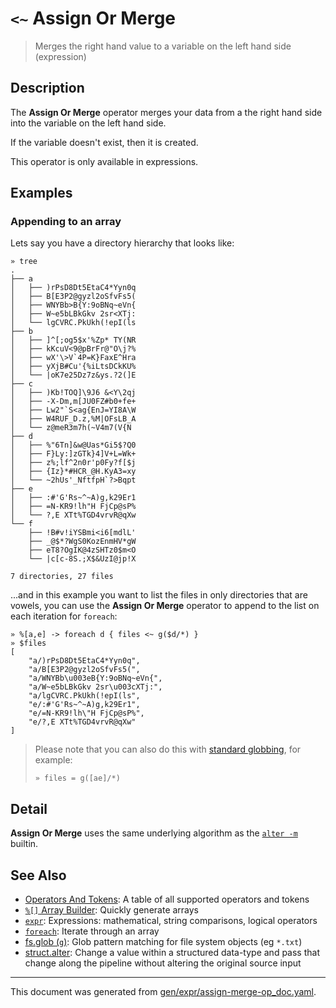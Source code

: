 # `<~` Assign Or Merge

> Merges the right hand value to a variable on the left hand side (expression)

## Description

The **Assign Or Merge** operator merges your data from a the right hand side
into the variable on the left hand side.

If the variable doesn't exist, then it is created.

This operator is only available in expressions.



## Examples

### Appending to an array

Lets say you have a directory hierarchy that looks like:

```
» tree
.
├── a
│   ├── )rPsD8Dt5EtaC4*Yyn0q
│   ├── B[E3P2@gyzl2oSfvFs5(
│   ├── WNYBb>B{Y:9oBNq~eVn{
│   ├── W~e5bLBkGkv 2sr<XTj:
│   └── lgCVRC.PkUkh(!epI(ls
├── b
│   ├── ]^[;og5$x'%Zp* TY(NR
│   ├── kKcuV<9@pBrFr@"O\j?%
│   ├── wX'\>V`4P=K}FaxE^Hra
│   ├── yXjB#Cu'{%iLtsDCkKU%
│   └── |oK7e25Dz7z&ys.?2(]E
├── c
│   ├── )Kb!TOQ]\9J6 &<Y\2qj
│   ├── -X-Dm,m[JU0FZ#b0+fe+
│   ├── Lw2"`S<ag{EnJ=YI8A\W
│   ├── W4RUF_D.z,%M|OFsLB_A
│   └── z@meR3m7h(~V4m7(V{N
├── d
│   ├── %"6Tn]&w@Uas*Gi5$?Q0
│   ├── F}Ly:]zGTk}4]V+L=Wk+
│   ├── z%;lf^2n0r'p0Fy?f[$j
│   ├── {Iz}*#HCR_@H.KyA3=xy
│   └── ~2hUs'_NftfpH`?>Bqpt
├── e
│   ├── :#'G'Rs~^~A)g,k29Er1
│   ├── =N-KR9!lh"H FjCp@sP%
│   └── ?,E XTt%TGD4vrvR@qXw
└── f
    ├── !B#v!iYSBmi<i6[mdlL'
    ├── _@$*?WgS0KozEnmHV*gW
    ├── eT8?OgIK@4zSHTz0$m<O
    └── |c[c-8S.;X$&UzI@jp!X

7 directories, 27 files
```

...and in this example you want to list the files in only directories that are
vowels, you can use the **Assign Or Merge** operator to append to the list on
each iteration for `foreach`:

```
» %[a,e] -> foreach d { files <~ g($d/*) }
» $files
[
    "a/)rPsD8Dt5EtaC4*Yyn0q",
    "a/B[E3P2@gyzl2oSfvFs5(",
    "a/WNYBb\u003eB{Y:9oBNq~eVn{",
    "a/W~e5bLBkGkv 2sr\u003cXTj:",
    "a/lgCVRC.PkUkh(!epI(ls",
    "e/:#'G'Rs~^~A)g,k29Er1",
    "e/=N-KR9!lh\"H FjCp@sP%",
    "e/?,E XTt%TGD4vrvR@qXw"
]
```

> Please note that you can also do this with [standard globbing](/docs/commands/g.md), for example:
> ```
> » files = g([ae]/*)
> ```

## Detail

**Assign Or Merge** uses the same underlying algorithm as the [`alter -m`](/docs/commands/alter.md)
builtin.

## See Also

* [Operators And Tokens](../user-guide/operators-and-tokens.md):
  A table of all supported operators and tokens
* [`%[]` Array Builder](../parser/create-array.md):
  Quickly generate arrays
* [`expr`](../commands/expr.md):
  Expressions: mathematical, string comparisons, logical operators
* [`foreach`](../commands/foreach.md):
  Iterate through an array
* [fs.glob (`g`)](../commands/g.md):
  Glob pattern matching for file system objects (eg `*.txt`)
* [struct.alter](../commands/alter.md):
  Change a value within a structured data-type and pass that change along the pipeline without altering the original source input

<hr/>

This document was generated from [gen/expr/assign-merge-op_doc.yaml](https://github.com/lmorg/murex/blob/master/gen/expr/assign-merge-op_doc.yaml).